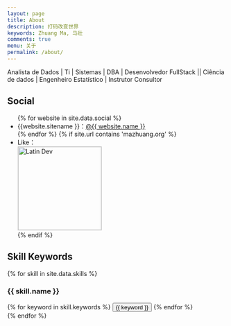```yaml
---
layout: page
title: About
description: 打码改变世界
keywords: Zhuang Ma, 马壮
comments: true
menu: 关于
permalink: /about/
---
```


Analista de Dados | Ti | Sistemas | DBA | Desenvolvedor FullStack || Ciência de dados | Engenheiro Estatístico | Instrutor Consultor


## Social

<ul>
{% for website in site.data.social %}
<li>{{website.sitename }}：<a href="{{ website.url }}" target="_blank">@{{ website.name }}</a></li>
{% endfor %}
{% if site.url contains 'mazhuang.org' %}
<li>
Like：<br />
<img style="height:192px;width:192px;border:1px solid lightgrey;" src="{{ assets_base_url }}/assets/images/qrcode.jpg" alt="Latin Dev" />
</li>
{% endif %}
</ul>


## Skill Keywords

{% for skill in site.data.skills %}
### {{ skill.name }}
<div class="btn-inline">
{% for keyword in skill.keywords %}
<button class="btn btn-outline" type="button">{{ keyword }}</button>
{% endfor %}
</div>
{% endfor %}
